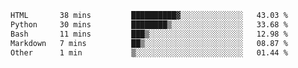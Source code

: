 <!--START_SECTION:waka-->

```txt
HTML       38 mins         ██████████▓░░░░░░░░░░░░░░   43.03 %
Python     30 mins         ████████▒░░░░░░░░░░░░░░░░   33.68 %
Bash       11 mins         ███▒░░░░░░░░░░░░░░░░░░░░░   12.98 %
Markdown   7 mins          ██▒░░░░░░░░░░░░░░░░░░░░░░   08.87 %
Other      1 min           ▒░░░░░░░░░░░░░░░░░░░░░░░░   01.44 %
```

<!--END_SECTION:waka--> 
 
